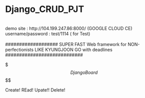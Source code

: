 # Django_CRUD_PJT
<br/>
demo site : http://104.199.247.86:8000/ (GOOGLE CLOUD CE) <br/>
username/password : test/1114 ( for Test) <br/>
<br/>
################### SUPER FAST Web framework for NON-perfectionists LIKE KYUNGJOON GO with deadlines ############################

$$$ Django Board $$$$

Create!
REad!
Upate!!
Delete!
